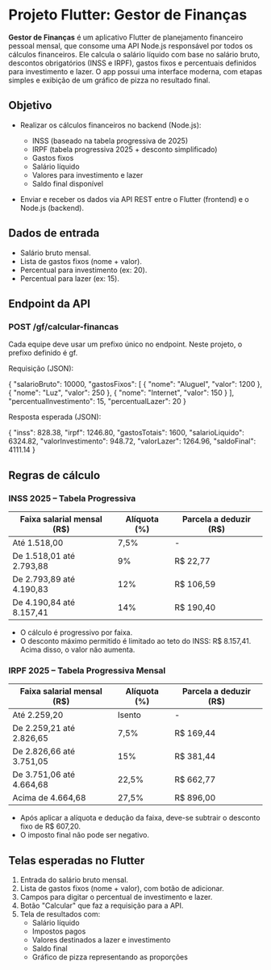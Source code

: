 # Projeto Flutter: Gestor de Finanças

**Gestor de Finanças** é um aplicativo Flutter de planejamento financeiro pessoal mensal, que consome uma API Node.js responsável por todos os cálculos financeiros. Ele calcula o salário líquido com base no salário bruto, descontos obrigatórios (INSS e IRPF), gastos fixos e percentuais definidos para investimento e lazer. O app possui uma interface moderna, com etapas simples e exibição de um gráfico de pizza no resultado final.

## Objetivo

- Realizar os cálculos financeiros no backend (Node.js):
    - INSS (baseado na tabela progressiva de 2025)
    - IRPF (tabela progressiva 2025 + desconto simplificado)
    - Gastos fixos
    - Salário líquido
    - Valores para investimento e lazer
    - Saldo final disponível

- Enviar e receber os dados via API REST entre o Flutter (frontend) e o Node.js (backend).

## Dados de entrada

- Salário bruto mensal.
- Lista de gastos fixos (nome + valor).
- Percentual para investimento (ex: 20).
- Percentual para lazer (ex: 15).

## Endpoint da API

### POST /gf/calcular-financas

Cada equipe deve usar um prefixo único no endpoint. Neste projeto, o prefixo definido é gf.

Requisição (JSON):

{
"salarioBruto": 10000,
"gastosFixos": [
{ "nome": "Aluguel", "valor": 1200 },
{ "nome": "Luz", "valor": 250 },
{ "nome": "Internet", "valor": 150 }
],
"percentualInvestimento": 15,
"percentualLazer": 20
}

Resposta esperada (JSON):

{
"inss": 828.38,
"irpf": 1246.80,
"gastosTotais": 1600,
"salarioLiquido": 6324.82,
"valorInvestimento": 948.72,
"valorLazer": 1264.96,
"saldoFinal": 4111.14
}

## Regras de cálculo

### INSS 2025 – Tabela Progressiva

| Faixa salarial mensal (R$)      | Alíquota (%) | Parcela a deduzir (R$) |
|---------------------------------|--------------|-------------------------|
| Até 1.518,00                    | 7,5%         | -                       |
| De 1.518,01 até 2.793,88        | 9%           | R$ 22,77                |
| De 2.793,89 até 4.190,83        | 12%          | R$ 106,59               |
| De 4.190,84 até 8.157,41        | 14%          | R$ 190,40               |

- O cálculo é progressivo por faixa.
- O desconto máximo permitido é limitado ao teto do INSS: R$ 8.157,41. Acima disso, o valor não aumenta.

### IRPF 2025 – Tabela Progressiva Mensal

| Faixa salarial mensal (R$)   | Alíquota (%) | Parcela a deduzir (R$) |
|------------------------------|--------------|-------------------------|
| Até 2.259,20                 | Isento       | -                       |
| De 2.259,21 até 2.826,65     | 7,5%         | R$ 169,44               |
| De 2.826,66 até 3.751,05     | 15%          | R$ 381,44               |
| De 3.751,06 até 4.664,68     | 22,5%        | R$ 662,77               |
| Acima de 4.664,68            | 27,5%        | R$ 896,00               |

- Após aplicar a alíquota e dedução da faixa, deve-se subtrair o desconto fixo de R$ 607,20.
- O imposto final não pode ser negativo.

## Telas esperadas no Flutter

1. Entrada do salário bruto mensal.
2. Lista de gastos fixos (nome + valor), com botão de adicionar.
3. Campos para digitar o percentual de investimento e lazer.
4. Botão "Calcular" que faz a requisição para a API.
5. Tela de resultados com:
    - Salário líquido
    - Impostos pagos
    - Valores destinados a lazer e investimento
    - Saldo final
    - Gráfico de pizza representando as proporções